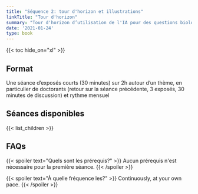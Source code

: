 ```yaml
---
title: "Séquence 2: tour d'horizon et illustrations"
linkTitle: "Tour d'horizon"
summary: "Tour d'horizon d’utilisation de l'IA pour des questions biologiques par des exposés courts de recherche"
date: '2021-01-24'
type: book
---
```


<!-- {{< figure src="featured.jpg" >}} -->

{{< toc hide_on="xl" >}}

## Format

Une séance d’exposés courts (30 minutes)  sur 2h autour d’un thème, en
particulier de doctorants (retour sur la séance précédente, 3 exposés,
30 minutes de discussion) et rythme mensuel

## Séances disponibles

{{< list_children >}}

## FAQs

{{< spoiler text="Quels sont les prérequis?" >}}
Aucun prérequis n'est nécessaire pour la première séance.
{{< /spoiler >}}

{{< spoiler text="À quelle fréquence les?" >}}
Continuously, at your own pace.
{{< /spoiler >}}
